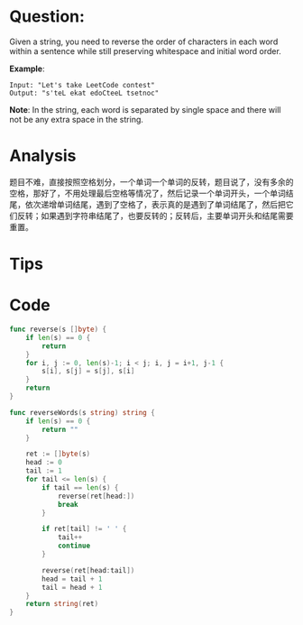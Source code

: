 # Question:

Given a string, you need to reverse the order of characters in each word within a sentence while still preserving whitespace and initial word order.

**Example**:
```
Input: "Let's take LeetCode contest"
Output: "s'teL ekat edoCteeL tsetnoc"
```

**Note**:
In the string, each word is separated by single space and there will not be any extra space in the string.

# Analysis

题目不难，直接按照空格划分，一个单词一个单词的反转，题目说了，没有多余的空格，那好了，不用处理最后空格等情况了，然后记录一个单词开头，一个单词结尾，依次递增单词结尾，遇到了空格了，表示真的是遇到了单词结尾了，然后把它们反转；如果遇到字符串结尾了，也要反转的；反转后，主要单词开头和结尾需要重置。

# Tips

# Code
```go
func reverse(s []byte) {
	if len(s) == 0 {
		return
	}
	for i, j := 0, len(s)-1; i < j; i, j = i+1, j-1 {
		s[i], s[j] = s[j], s[i]
	}
	return
}

func reverseWords(s string) string {
	if len(s) == 0 {
		return ""
	}

	ret := []byte(s)
	head := 0
	tail := 1
	for tail <= len(s) {
		if tail == len(s) {
			reverse(ret[head:])
			break
		}

		if ret[tail] != ' ' {
			tail++
			continue
		}

		reverse(ret[head:tail])
		head = tail + 1
		tail = head + 1
	}
	return string(ret)
}
```

